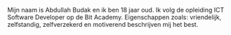 Mijn naam is Abdullah Budak en ik ben 18 jaar oud. Ik volg de opleiding ICT Software Developer op de Bit Academy. Eigenschappen zoals: vriendelijk, zelfstandig, zelfverzekerd en
motiverend beschrijven mij het best.
